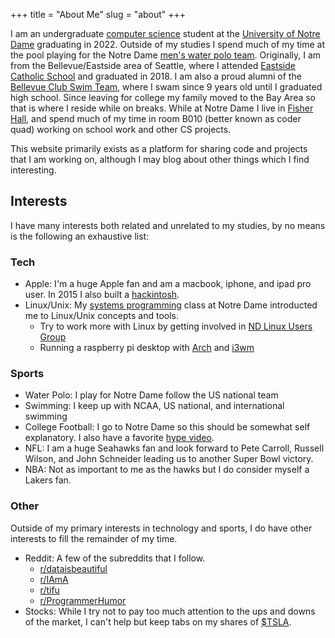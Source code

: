 +++
title = "About Me"
slug = "about"
+++

I am an undergraduate [computer science](https://cse.nd.edu/) student at the [University of Notre Dame](https://www.nd.edu/) graduating in 2022. Outside of my studies I spend much of my time at the pool playing for the Notre Dame [men's water polo team](http://sites.nd.edu/waterpolo/). Originally, I am from the Bellevue/Eastside area of Seattle, where I attended [Eastside Catholic School](https://www.eastsidecatholic.org/) and graduated in 2018. I am also a proud alumni of the [Bellevue Club Swim Team](https://www.teamunify.com/team/onsbcst/page/home), where I swam since 9 years old until I graduated high school. Since leaving for college my family moved to the Bay Area so that is where I reside while on breaks. While at Notre Dame I live in [Fisher Hall](https://fisher.nd.edu/#/), and spend much of my time in room B010 (better known as coder quad) working on school work and other CS projects. 


This website primarily exists as a platform for sharing code and projects that I am working on, although I may blog about other things which I find interesting.


## Interests
I have many interests both related and unrelated to my studies, by no means is the following an exhaustive list: 

### Tech
* Apple: I'm a huge Apple fan and am a macbook, iphone, and ipad pro user. In 2015 I also built a [hackintosh](https://www.tonymacx86.com/).
* Linux/Unix: My [systems programming](https://www3.nd.edu/~pbui/teaching/cse.20289.sp20/) class at Notre Dame introducted me to Linux/Unix concepts and tools. 
	- Try to work more with Linux by getting involved in [ND Linux Users Group](https://ndlug.org/)
	- Running a raspberry pi desktop with [Arch](https://archlinuxarm.org/platforms/armv8/broadcom/raspberry-pi-4) and [i3wm](https://i3wm.org/)

### Sports
* Water Polo: I play for Notre Dame follow the US national team
* Swimming: I keep up with NCAA, US national, and international swimming
* College Football: I go to Notre Dame so this should be somewhat self explanatory. I also have a favorite [hype video](https://www.youtube.com/watch?v=qNtc2lx3pSY).
* NFL: I am a huge Seahawks fan and look forward to Pete Carroll, Russell Wilson, and John Schneider leading us to another Super Bowl victory.
* NBA: Not as important to me as the hawks but I do consider myself a Lakers fan.

### Other
Outside of my primary interests in technology and sports, I do have other interests to fill the remainder of my time.
* Reddit: A few of the subreddits that I follow.
	- [r/dataisbeautiful](https://www.reddit.com/r/dataisbeautiful/)
	- [r/IAmA](https://www.reddit.com/r/IAmA/)
	- [r/tifu](https://www.reddit.com/r/tifu/)
	- [r/ProgrammerHumor](https://www.reddit.com/r/ProgrammerHumor/)
* Stocks: While I try not to pay too much attention to the ups and downs of the market, I can't help but keep tabs on my shares of [$TSLA](https://www.google.com/search?tbm=fin&sxsrf=ALeKk03Pp1HW2qMpSEtBF9DZI1G1dQpUKg:1584860736269&q=NASDAQ:+TSLA&stick=H4sIAAAAAAAAAONgecRoyi3w8sc9YSmdSWtOXmNU4-IKzsgvd80rySypFJLgYoOy-KR4uLj0c_UNkrMzCnMqeBax8vg5Brs4BlophAT7OAIAxPKUqEkAAAA&biw=1440&bih=821#scso=_VQ53Xr6HBIG6-gSO_4i4AQ1:0).
